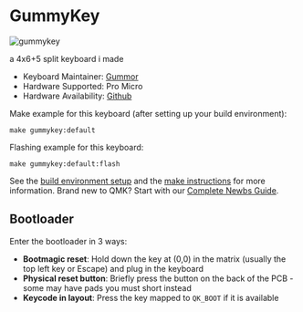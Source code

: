 # GummyKey

![gummykey](https://i.imgur.com/R6ffs2Bh.png)

a 4x6+5 split keyboard i made

* Keyboard Maintainer: [Gummor](https://github.com/gumorr)
* Hardware Supported: Pro Micro
* Hardware Availability: [Github](https://github.com/gumorr/GummyKey)

Make example for this keyboard (after setting up your build environment):

    make gummykey:default

Flashing example for this keyboard:

	make gummykey:default:flash

See the [build environment setup](https://docs.qmk.fm/#/getting_started_build_tools) and the [make instructions](https://docs.qmk.fm/#/getting_started_make_guide) for more information. Brand new to QMK? Start with our [Complete Newbs Guide](https://docs.qmk.fm/#/newbs).

## Bootloader

Enter the bootloader in 3 ways:

* **Bootmagic reset**: Hold down the key at (0,0) in the matrix (usually the top left key or Escape) and plug in the keyboard
* **Physical reset button**: Briefly press the button on the back of the PCB - some may have pads you must short instead
* **Keycode in layout**: Press the key mapped to `QK_BOOT` if it is available